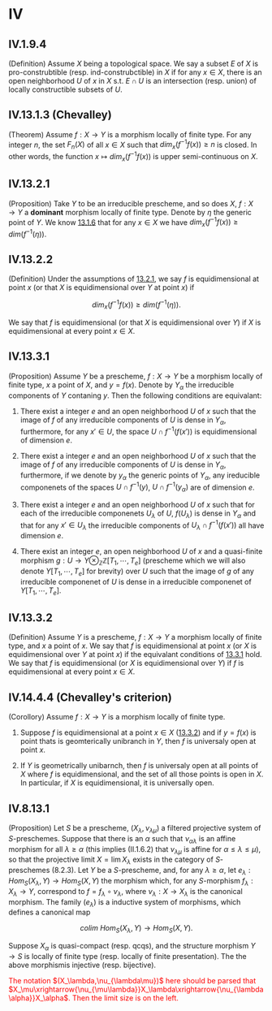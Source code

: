 # IV

## IV.1.9.4
(Definition) Assume $X$ being a topological space. We say a subset $E$ of $X$ is pro-construbtible (resp. ind-construbctible) in $X$ if for any $x\in X$, there is an open neighborhood $U$ of $x$ in $X$ s.t. $E\cap U$ is an intersection (resp. union) of locally constructible subsets of $U$.

## IV.13.1.3 (Chevalley)
(Theorem) Assume $f:X\rightarrow Y$ is a morphism locally of finite type. For any integer $n$, the set $F_n(X)$ of all $x\in X$ such that $dim_x(f^{-1}f(x))\geq n$ is closed. In other words, the function $x\mapsto dim_x(f^{-1}f(x))$ is upper semi-continuous on $X$.

## IV.13.2.1
(Proposition) Take $Y$ to be an irreducible prescheme, and so does $X$, $f:X\rightarrow Y$ a **dominant** morphism locally of finite type. Denote by $\eta$ the generic point of $Y$. We know [13.1.6](#IV.13.1.6) that for any $x\in X$ we have $dim_x(f^{-1}f(x))\geq dim(f^{-1}(\eta))$.

## IV.13.2.2
(Definition) Under the assumptions of [13.2.1](#IV.13.2.1), we say $f$ is equidimensional at point $x$ (or that $X$ is equidimensional over $Y$ at point $x$) if 

$$ dim_x(f^{-1}f(x))\geq dim(f^{-1}(\eta)). $$

We say that $f$ is equidimensional (or that $X$ is equidimensional over $Y$) if $X$ is equidimensional at every point $x\in X$.

## IV.13.3.1
(Proposition) Assume $Y$ be a prescheme, $f:X\rightarrow Y$ be a morphism locally of finite type, $x$ a point of $X$, and $y=f(x)$. Denote by $Y_\alpha$ the irreducible components of $Y$ contaning $y$. Then the following conditions are equivalant:

1. There exist a integer $e$ and an open neighborhood $U$ of $x$ such that the image of $f$ of any irreducible components of $U$ is dense in $Y_\alpha$, furthermore, for any $x'\in U$, the space $U\cap f^{-1}(f(x'))$ is equidimensional of dimension $e$. 

2. There exist a integer $e$ and an open neighborhood $U$ of $x$ such that the image of $f$ of any irreducible components of $U$ is dense in $Y_\alpha$, furthermore, if we denote by $y_\alpha$ the generic points of $Y_\alpha$, any ireducible componenets of the spaces $U\cap f^{-1}(y)$, $U\cap f^{-1}(y_\alpha)$ are of dimension $e$.

3. There exist a integer $e$ and an open neighborhood $U$ of $x$ such that for each of the irreducible componenets $U_\lambda$ of $U$, $f(U_\lambda)$ is dense in $Y_\alpha$ and that for any $x'\in U_\lambda$ the irreducible components of $U_\lambda\cap f^{-1}(f(x'))$ all have dimension $e$. 

4. There exist an integer $e$, an open neighborhood $U$ of $x$ and a quasi-finite morphism $g:U\rightarrow Y\otimes_\mathbb{Z}\mathbb{Z}[T_1,\cdots,T_e]$ (prescheme which we will also denote $Y[T_1,\cdots,T_e]$ for brevity) over $U$ such that the image of $g$ of any irreducible componenet of $U$ is dense in a irreducible componenet of $Y[T_1,\cdots,T_e]$.

## IV.13.3.2
(Definition) Assume $Y$ is a prescheme, $f:X\rightarrow Y$ a morphism locally of finite type, and $x$ a point of $x$. We say that $f$ is equidimensional at point $x$ (or $X$ is equidimensional over $Y$ at point $x$) if the equivalant conditions of [13.3.1](#IV.13.3.1) hold. We say that $f$ is equidimensional (or $X$ is equidimensional over $Y$) if $f$ is equidimensional at every point $x\in X$.

## IV.14.4.4 (Chevalley's criterion)
(Corollory) Assume $f:X\rightarrow Y$ is a morphism locally of finite type.

1. Suppose $f$ is equidimensional at a point $x\in X$ ([13.3.2](#IV.13.3.2)) and if $y=f(x)$ is point thats is geomterically unibranch in $Y$, then $f$ is universaly open at point $x$.

2. If $Y$ is geometrically unibarnch, then $f$ is universaly open at all points of $X$ where $f$ is equidimensional, and the set of all those points is open in $X$. In particular, if $X$ is equidimensional, it is universally open.

## IV.8.13.1
(Proposition) Let $S$ be a prescheme, $(X_\lambda, \nu_{\lambda\mu})$ a filtered projective system of $S$-preschemes. Suppose that there is an $\alpha$ such that $\nu_{\alpha\lambda}$ is an affine morphism for all $\lambda\geq\alpha$ (this implies (II.1.6.2) that $\nu_{\lambda\mu}$ is affine for $\alpha\leq\lambda\leq\mu$), so that the projective limit $X=\lim X_\lambda$ exists in the category of $S$-preschemes (8.2.3). Let $Y$ be a $S$-prescheme, and, for any $\lambda\geq\alpha$, let $e_\lambda:Hom_S(X_\lambda,Y)\rightarrow Hom_S(X,Y)$ the morphism which, for any $S$-morphism $f_\lambda:X_\lambda\rightarrow Y$, correspond to $f=f_\lambda\circ\nu_\lambda$, where $\nu_\lambda:X\rightarrow X_\lambda$ is the canonical morphism. The family $(e_\lambda)$ is a inductive system of morphisms, which defines a canonical map

$$ colim\ Hom_S(X_\lambda,Y)\rightarrow Hom_S(X,Y). $$

Suppose $X_\alpha$ is quasi-compact (resp. qcqs), and the structure morphism $Y\rightarrow S$ is locally of finite type (resp. locally of finite presentation). The the above morphismis injective (resp. bijective).

<span style="color:red">
The notation $(X_\lambda,\nu_{\lambda\mu})$ here should be parsed that $X_\mu\xrightarrow{\nu_{\mu\lambda}}X_\lambda\xrightarrow{\nu_{\lambda\alpha}}X_\alpha$. Then the limit size is on the left.
</span>
